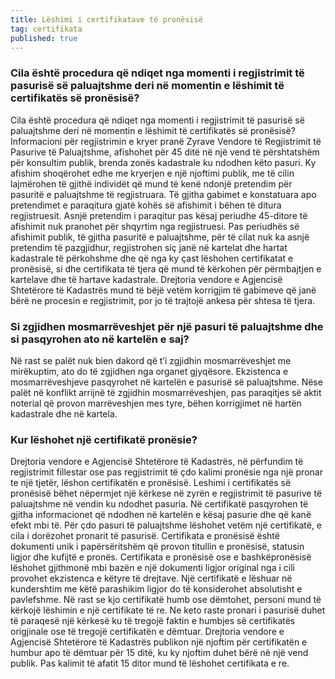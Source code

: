 ```yaml
---
title: Lëshimi i certifikatave të pronësisë
tag: certifikata
published: true
---
```


### Cila është procedura që ndiqet nga momenti i regjistrimit të pasurisë së paluajtshme deri në momentin e lëshimit të certifikatës së pronësisë?

Cila është procedura që ndiqet nga momenti i regjistrimit të pasurisë së paluajtshme deri në momentin e lëshimit të certifikatës së pronësisë?
Informacioni për regjistrimin e kryer pranë Zyrave Vendore të Regjistrimit të Pasurive të Paluajtshme, afishohet për 45 ditë në një vend të përshtatshëm për konsultim publik, brenda zonës kadastrale ku ndodhen këto pasuri. Ky afishim shoqërohet edhe me kryerjen e një njoftimi publik, me të cilin lajmërohen të gjithë individët që mund të kenë ndonjë pretendim për pasuritë e paluajtshme të regjistruara. Të gjitha gabimet e konstatuara apo pretendimet e paraqitura gjatë kohës së afishimit i bëhen të ditura regjistruesit. Asnjë pretendim i paraqitur pas kësaj periudhe 45-ditore të afishimit nuk pranohet për shqyrtim nga regjistruesi.
Pas periudhës së afishimit publik, të gjitha pasuritë e paluajtshme, për të cilat nuk ka asnjë pretendim të pazgjidhur, regjistrohen siç janë në kartelat dhe hartat kadastrale të përkohshme dhe që nga ky çast lëshohen certifikatat e pronësisë, si dhe certifikata të tjera që mund të kërkohen për përmbajtjen e kartelave dhe të hartave kadastrale.
Drejtoria vendore e Agjencisë Shtetërore të Kadastrës mund të bëjë vetëm korrigjim të gabimeve që janë bërë ne procesin e  regjistrimit, por jo të trajtojë ankesa për shtesa të tjera.


### Si zgjidhen mosmarrëveshjet për një pasuri të paluajtshme dhe si pasqyrohen ato në kartelën e saj?

Në rast se palët nuk bien dakord që t’i zgjidhin mosmarrëveshjet me mirëkuptim, ato do të zgjidhen nga organet gjyqësore. Ekzistenca e mosmarrëveshjeve pasqyrohet në kartelën e pasurisë së paluajtshme. Nëse palët në konflikt arrijnë të zgjidhin mosmarrëveshjen, pas paraqitjes së aktit noterial që provon marrëveshjen mes tyre, bëhen korrigjimet në hartën kadastrale dhe në kartela.

### Kur lëshohet një certifikatë pronësie?

Drejtoria vendore e Agjencisë Shtetërore të Kadastrës, në përfundim të regjistrimit fillestar ose pas regjistrimit të çdo kalimi pronësie nga një pronar te një tjetër, lëshon certifikatën e pronësisë. Leshimi i certifikatës së pronësisë bëhet nëpermjet një kërkese në zyrën e regjistrimit të pasurive të paluajtshme në vendin ku ndodhet pasuria. Në certifikatë pasqyrohen të gjitha informacionet që ndodhen në kartelën e kësaj pasurie dhe që kanë efekt mbi të. Për çdo pasuri të paluajtshme lëshohet vetëm një certifikatë, e cila i dorëzohet pronarit të pasurisë. Certifikata e pronësisë është dokumenti unik i papërsëritshëm që provon titullin e pronësisë, statusin ligjor dhe kufijtë e pronës. Certifikata e pronësisë ose e bashkëpronësisë lëshohet gjithmonë mbi bazën e një dokumenti ligjor original nga i cili provohet ekzistenca e këtyre të drejtave. Një certifikatë e lëshuar në kundershtim me këtë parashikim ligjor do të konsiderohet absolutisht e pavlefshme.
Në rast se kjo certifikatë humb ose dëmtohet, personi mund të kërkojë lëshimin e një certifikate të re. Ne keto raste pronari i pasurisë duhet të paraqesë një kërkesë ku të tregojë faktin e humbjes së certifikatës origjinale ose të tregojë certifikatën e dëmtuar. Drejtoria vendore e Agjencisë Shtetërore të Kadastrës publikon një njoftim për certifikatën e humbur apo të dëmtuar për 15 ditë, ku ky njoftim duhet bërë në një vend publik. Pas kalimit të afatit 15 ditor mund të lëshohet certifikata e re. 



